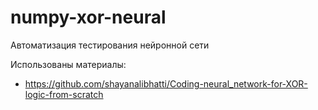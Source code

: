 # numpy-xor-neural

Автоматизация тестирования нейронной сети

Использованы материалы:
- <https://github.com/shayanalibhatti/Coding-neural_network-for-XOR-logic-from-scratch>